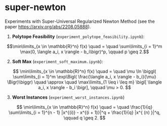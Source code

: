# super-newton

Experiments with Super-Universal Regularized Newton Method (see the paper https://arxiv.org/abs/2208.05888).

1. **Polytope Feasibility** (`experiment_polytope_feasibility.ipynb`):

$$\min\limits_{x \in \mathbb{R}^n} f(x) 
\quad = \quad \sum\limits_{i = 1}^m \max(0,  \langle a_i, x \rangle - b_i\bigr)^p,
\qquad p \geq 2.$$

2. **Soft Max** (`experiment_soft_maximum.ipynb`):

$$
\min\limits_{x \in \mathbb{R}^n} f(x)
\quad = \quad \mu \ln \biggl(  \sum\limits_{i = 1}^m \exp\Bigl( \frac{\langle a_i, x \rangle - b_i}{\mu} \Bigr)\biggr)
\quad \approx \quad \max\limits_{1 \leq i \leq m} \bigl[ \langle a_i, x \rangle - b_i \bigr], 
\qquad \mu > 0.
$$

3. **Worst Instances** (`experiment_worst_instances.ipynb`)

$$
\min\limits_{x \in \mathbb{R}^n} f(x)
\quad = \quad \frac{1}{q} 
\sum\limits_{i = 1}^{n - 1} |x^{(i)} - x^{(i + 1)}|^q + \frac{1}{q} |x^{ (n) }|^q,
\qquad q \geq 2.
$$
